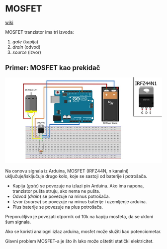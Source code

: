 # MOSFET

[wiki](https://sh.wikipedia.org/wiki/MOSFET)

MOSFET tranzistor ima tri izvoda: 
1. *gate* (kapija)
2. *drain* (odvod) 
3. *source* (izvor)

## Primer: MOSFET kao prekidač

![](slike/arduino-mosfet.jpg)

Na osnovu signala iz Arduina, MOSFET (IRFZ44N, n kanalni) uključuje/isključuje drugo kolo, koje se sastoji od baterije i potrošača.

- Kapija (*gate*) se povezuje na izlazi pin Arduina. Ako ima napona, tranzistor pušta struju, ako nema ne pušta.
- Odvod (*drain*) se povezuje na minus potrošača.
- Izvor (*source*) se povezuje na minus baterije i uzemljenje arduina.
- Plus baterije se povezuje na plus potrošača.

Preporučljivo je povezati otpornik od 10k na kapiju mosfeta, da se ukloni šum signala.

Ako se koristi analogni izlaz arduina, mosfet može služiti kao potenciometar.

Glavni problem MOSFET-a je što ih lako može oštetiti statički elektricitet.
